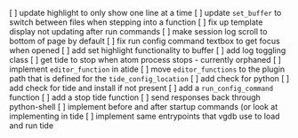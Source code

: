 [ ] update highlight to only show one line at a time
[ ] update `set_buffer` to switch between files when stepping into a function
[ ] fix up template display not updating after run commands
[ ] make session log scroll to bottom of page by default
[ ] fix run config command textbox to get focus when opened
[ ] add set highlight functionality to buffer
[ ] add log toggling class
[ ] get tide to stop when atom process stops - currently orphaned
[ ] implement `editor_function` in atide
[ ] move `editor_functions` to the plugin path that is defined for the `tide_config_location`
[ ] add check for python
[ ] add check for tide and install if not present
[ ] add a `run_config_command` function
[ ] add a stop tide function
[ ] send responses back through python-shell 
[ ] implement before and after startup commands (or look at implementing in tide
[ ] implement same entrypoints that vgdb use to load and run tide
